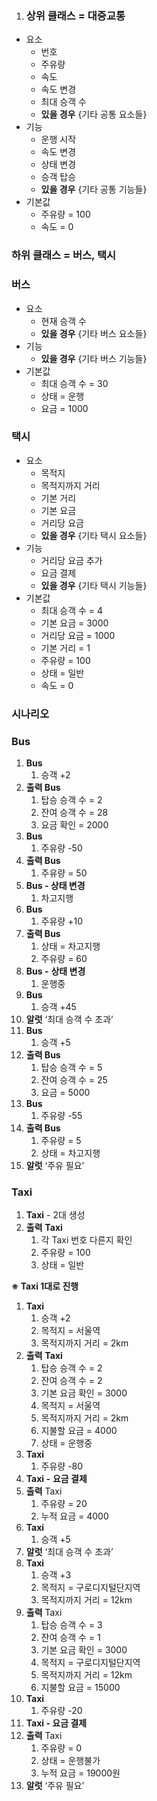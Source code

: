 1. ### 상위 클래스 = 대중교통

- 요소
    - 번호
    - 주유량
    - 속도
    - 속도 변경
    - 최대 승객 수
    - **있을 경우** {기타 공통 요소들}
- 기능
    - 운행 시작
    - 속도 변경
    - 상태 변경
    - 승객 탑승
    - **있을 경우** {기타 공통 기능들}
- 기본값
    - 주유량 = 100
    - 속도 = 0

### 하위 클래스 = 버스, 택시

### 버스

- 요소
    - 현재 승객 수
    - **있을 경우** {기타 버스 요소들}
- 기능
    - **있을 경우** {기타 버스 기능들}
- 기본값
    - 최대 승객 수 = 30
    - 상태 = 운행
    - 요금 = 1000

### 택시

- 요소
    - 목적지
    - 목적지까지 거리
    - 기본 거리
    - 기본 요금
    - 거리당 요금
    - **있을 경우** {기타 택시 요소들}
- 기능
    - 거리당 요금 추가
    - 요금 결제
    - **있을 경우** {기타 택시 기능들}
- 기본값
    - 최대 승객 수 = 4
    - 기본 요금 = 3000
    - 거리당 요금 = 1000
    - 기본 거리 = 1
    - 주유량 = 100
    - 상태 = 일반
    - 속도 = 0

### 시나리오

### Bus

1. **Bus**
    1.  승객 +2
2. **출력 Bus**
    1. 탑승 승객 수 = 2
    2. 잔여 승객 수 = 28
    3. 요금 확인 = 2000
3. **Bus**
    1. 주유량 -50
4. **출력 Bus**
    1. 주유량 = 50
5. **Bus - 상태 변경**
    1. 차고지행
6. **Bus**
    1. 주유량 +10
7. **출력 Bus**
    1. 상태 = 차고지행
    2. 주유량 = 60
8. **Bus -** **상태 변경**
    1. 운행중
9. **Bus**
    1. 승객 +45
10. **알럿** ‘최대 승객 수 초과’
11. **Bus**
    1. 승객 +5
12. **출력 Bus**
    1. 탑승 승객 수 = 5
    2. 잔여 승객 수 = 25
    3. 요금 = 5000
13. **Bus**
    1. 주유량 -55
14. **출력 Bus**
    1. 주유량 = 5
    2. 상태 = 차고지행
15. **알럿** ‘주유 필요’

### Taxi

1. **Taxi** - 2대 생성
2. **출력** **Taxi**
    1. 각 Taxi 번호 다른지 확인
    2. 주유량 = 100
    3. 상태 = 일반


**※ Taxi 1대로 진행**

1. **Taxi**
    1.  승객 +2
    2. 목적지 = 서울역
    3. 목적지까지 거리 = 2km
2. **출력** **Taxi**
    1. 탑승 승객 수 = 2
    2. 잔여 승객 수 = 2
    3. 기본 요금 확인 = 3000
    4. 목적지 = 서울역
    5. 목적지까지 거리 = 2km
    6. 지불할 요금  = 4000
    7. 상태 = 운행중
3. **Taxi**
    1. 주유량 -80
4. **Taxi -** **요금 결제**
5. **출력** Taxi
    1. 주유량 = 20
    2. 누적 요금 = 4000
6. **Taxi**
    1. 승객 +5
7. **알럿** ‘최대 승객 수 초과’
8. **Taxi**
    1. 승객 +3
    2. 목적지 = 구로디지털단지역
    3. 목적지까지 거리 = 12km
9. **출력** Taxi
    1. 탑승 승객 수 = 3
    2. 잔여 승객 수 = 1
    3. 기본 요금 확인 = 3000
    4. 목적지 = 구로디지털단지역
    5. 목적지까지 거리 = 12km
    6. 지불할 요금  = 15000
10. **Taxi**
    1. 주유량 -20
11. **Taxi - 요금 결제**
12. **출력** Taxi
    1. 주유량 = 0
    2. 상태 = 운행불가
    3. 누적 요금  = 19000원
13. **알럿** ‘주유 필요’
